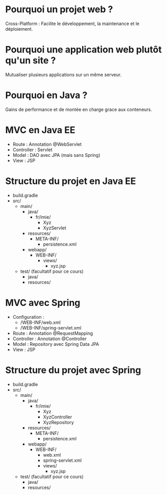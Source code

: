 
# Pourquoi un projet web ?

Cross-Platform : Facilite le développement, la maintenance et le déploiement.

# Pourquoi une application web plutôt qu'un site ?

Mutualiser plusieurs applications sur un même serveur.

# Pourquoi en Java ?

Gains de performance et de montée en charge grace aux conteneurs.

# MVC en Java EE

* Route : Annotation @WebServlet
* Controller : Servlet
* Model : DAO avec JPA (mais sans Spring)
* View : JSP

# Structure du projet en Java EE

* build.gradle
* src/
  * main/
    * java/
      * fr/imie/
        * Xyz
        * XyzServlet
    * resources/
      * META-INF/
        * persistence.xml
    * webapp/
      * WEB-INF/
        * views/
          * xyz.jsp
  * test/ (facultatif pour ce cours)
    * java/
    * resources/

# MVC avec Spring

* Configuration : 
  * /WEB-INF/web.xml
  * /WEB-INF/spring-servlet.xml
* Route : Annotation @RequestMapping
* Controller : Annotation @Controller
* Model : Repository avec Spring Data JPA
* View : JSP

# Structure du projet avec Spring

* build.gradle
* src/
  * main/
    * java/
      * fr/imie/
        * Xyz
        * XyzController
        * XyzRepository
    * resources/
      * META-INF/
        * persistence.xml
    * webapp/
      * WEB-INF/
        * web.xml
        * spring-servlet.xml
        * views/
          * xyz.jsp
  * test/ (facultatif pour ce cours)
    * java/
    * resources/
